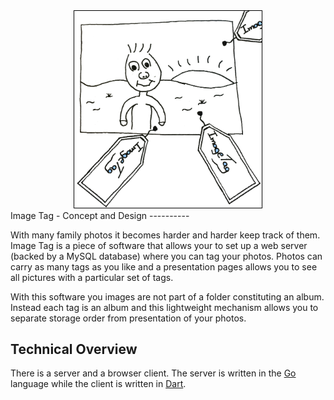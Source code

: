 <center>
<img src="docs/logo.png" alt="ImageTag logo" width="300px" style="border: 1px solid black;"/>
</center>
Image Tag - Concept and Design
----------

With many family photos it becomes harder and harder keep track of
them. Image Tag is a piece of software that allows your to set up a
web server (backed by a MySQL database) where you can tag your photos.
Photos can carry as many tags as you like and a presentation pages allows you to 
see all pictures with a particular set of tags.

With this software you images are not part of a folder constituting an
album. Instead each tag is an album and this lightweight mechanism
allows you to separate storage order from presentation of your photos.

Technical Overview
----------

There is a server and a browser client. The server is written in the
[Go](www.golang.org) language while the client is written in
[Dart](www.dartlang.org).

